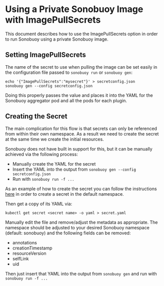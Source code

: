 # Using a Private Sonobuoy Image with ImagePullSecrets

This document describes how to use the ImagePullSecrets option in order to run Sonobuoy using a private Sonobuoy image.

## Setting ImagePullSecrets

The name of the secret to use when pulling the image can be set easily in the configuration file passed to `sonobuoy run` or `sonobuoy gen`:

```
echo '{"ImagePullSecrets":"mysecret"}' > secretconfig.json
sonobuoy gen --config secretconfig.json
```

Doing this properly passes the value and places it into the YAML for the Sonobuoy aggregator pod and all the pods for each plugin.

## Creating the Secret

The main complication for this flow is that secrets can only be referenced from within their own namespace. As a result we need to create the secret at the same time we create the initial resources.

Sonobuoy does not have built in support for this, but it can be manually achieved via the following process:
 - Manually create the YAML for the secret
 - Insert the YAML into the output from `sonobuoy gen --config secretconfig.json`
 - Run with `sonobuoy run -f ...`

As an example of how to create the secret you can follow the instructions [here][dockersecret] in order to create a secret in the default namespace.

Then get a copy of its YAML via:

```
kubectl get secret <secret name> -o yaml > secret.yaml
```

Manually edit the file and remove/adjust the metadata as appropriate. The namespace should be adjusted to your desired Sonobuoy namespace (default: sonobuoy) and the following fields can be removed:
 - annotations
 - creationTimestamp
 - resourceVersion
 - selfLink
 - uid

Then just insert that YAML into the output from `sonobuoy gen` and run with `sonobuoy run -f ...`

[dockersecret]: https://kubernetes.io/docs/tasks/configure-pod-container/pull-image-private-registry/
